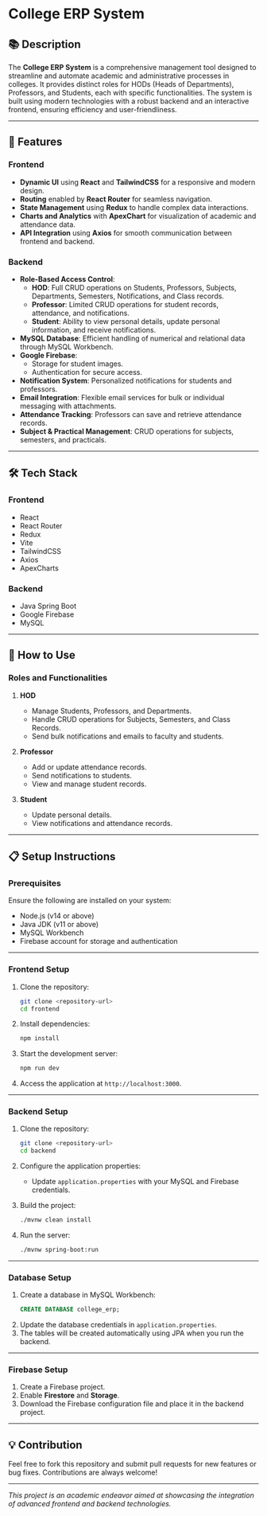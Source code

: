 
# College ERP System

## 📚 Description  
The **College ERP System** is a comprehensive management tool designed to streamline and automate academic and administrative processes in colleges. It provides distinct roles for HODs (Heads of Departments), Professors, and Students, each with specific functionalities. The system is built using modern technologies with a robust backend and an interactive frontend, ensuring efficiency and user-friendliness.

---

## 🌟 Features  

### **Frontend**  
- **Dynamic UI** using **React** and **TailwindCSS** for a responsive and modern design.  
- **Routing** enabled by **React Router** for seamless navigation.  
- **State Management** using **Redux** to handle complex data interactions.  
- **Charts and Analytics** with **ApexChart** for visualization of academic and attendance data.  
- **API Integration** using **Axios** for smooth communication between frontend and backend.  

### **Backend**  
- **Role-Based Access Control**:  
  - **HOD**: Full CRUD operations on Students, Professors, Subjects, Departments, Semesters, Notifications, and Class records.  
  - **Professor**: Limited CRUD operations for student records, attendance, and notifications.  
  - **Student**: Ability to view personal details, update personal information, and receive notifications.  
- **MySQL Database**: Efficient handling of numerical and relational data through MySQL Workbench.  
- **Google Firebase**:  
  - Storage for student images.  
  - Authentication for secure access.  
- **Notification System**: Personalized notifications for students and professors.  
- **Email Integration**: Flexible email services for bulk or individual messaging with attachments.  
- **Attendance Tracking**: Professors can save and retrieve attendance records.  
- **Subject & Practical Management**: CRUD operations for subjects, semesters, and practicals.  

---

## 🛠️ Tech Stack  

### **Frontend**  
- React  
- React Router  
- Redux  
- Vite  
- TailwindCSS  
- Axios  
- ApexCharts  

### **Backend**  
- Java Spring Boot  
- Google Firebase  
- MySQL  

---

## 🚀 How to Use  

### **Roles and Functionalities**  

1. **HOD**  
   - Manage Students, Professors, and Departments.  
   - Handle CRUD operations for Subjects, Semesters, and Class Records.  
   - Send bulk notifications and emails to faculty and students.  

2. **Professor**  
   - Add or update attendance records.  
   - Send notifications to students.  
   - View and manage student records.  

3. **Student**  
   - Update personal details.  
   - View notifications and attendance records.  

---

## 📋 Setup Instructions  

### **Prerequisites**  
Ensure the following are installed on your system:  
- Node.js (v14 or above)  
- Java JDK (v11 or above)  
- MySQL Workbench  
- Firebase account for storage and authentication  

---

### **Frontend Setup**  
1. Clone the repository:  
   ```bash  
   git clone <repository-url>  
   cd frontend  
   ```  
2. Install dependencies:  
   ```bash  
   npm install  
   ```  
3. Start the development server:  
   ```bash  
   npm run dev  
   ```  
4. Access the application at `http://localhost:3000`.

---

### **Backend Setup**  
1. Clone the repository:  
   ```bash  
   git clone <repository-url>  
   cd backend  
   ```  
2. Configure the application properties:  
   - Update `application.properties` with your MySQL and Firebase credentials.  

3. Build the project:  
   ```bash  
   ./mvnw clean install  
   ```  
4. Run the server:  
   ```bash  
   ./mvnw spring-boot:run  
   ```  

---

### **Database Setup**  
1. Create a database in MySQL Workbench:  
   ```sql  
   CREATE DATABASE college_erp;  
   ```  
2. Update the database credentials in `application.properties`.  
3. The tables will be created automatically using JPA when you run the backend.

---

### **Firebase Setup**  
1. Create a Firebase project.  
2. Enable **Firestore** and **Storage**.  
3. Download the Firebase configuration file and place it in the backend project.  

---

## 💡 Contribution  
Feel free to fork this repository and submit pull requests for new features or bug fixes. Contributions are always welcome!

---



*This project is an academic endeavor aimed at showcasing the integration of advanced frontend and backend technologies.*
